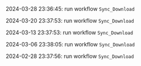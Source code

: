 2024-03-28 23:36:45: run workflow `Sync_Download` 

2024-03-20 23:37:53: run workflow `Sync_Download` 

2024-03-13 23:37:53: run workflow `Sync_Download` 

2024-03-06 23:38:05: run workflow `Sync_Download` 

2024-02-28 23:37:56: run workflow `Sync_Download` 


